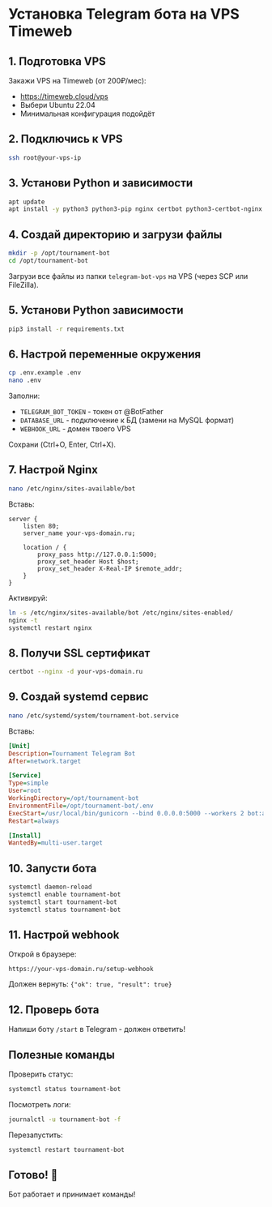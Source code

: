 # Установка Telegram бота на VPS Timeweb

## 1. Подготовка VPS

Закажи VPS на Timeweb (от 200₽/мес):
- https://timeweb.cloud/vps
- Выбери Ubuntu 22.04
- Минимальная конфигурация подойдёт

## 2. Подключись к VPS

```bash
ssh root@your-vps-ip
```

## 3. Установи Python и зависимости

```bash
apt update
apt install -y python3 python3-pip nginx certbot python3-certbot-nginx
```

## 4. Создай директорию и загрузи файлы

```bash
mkdir -p /opt/tournament-bot
cd /opt/tournament-bot
```

Загрузи все файлы из папки `telegram-bot-vps` на VPS (через SCP или FileZilla).

## 5. Установи Python зависимости

```bash
pip3 install -r requirements.txt
```

## 6. Настрой переменные окружения

```bash
cp .env.example .env
nano .env
```

Заполни:
- `TELEGRAM_BOT_TOKEN` - токен от @BotFather
- `DATABASE_URL` - подключение к БД (замени на MySQL формат)
- `WEBHOOK_URL` - домен твоего VPS

Сохрани (Ctrl+O, Enter, Ctrl+X).

## 7. Настрой Nginx

```bash
nano /etc/nginx/sites-available/bot
```

Вставь:

```nginx
server {
    listen 80;
    server_name your-vps-domain.ru;

    location / {
        proxy_pass http://127.0.0.1:5000;
        proxy_set_header Host $host;
        proxy_set_header X-Real-IP $remote_addr;
    }
}
```

Активируй:

```bash
ln -s /etc/nginx/sites-available/bot /etc/nginx/sites-enabled/
nginx -t
systemctl restart nginx
```

## 8. Получи SSL сертификат

```bash
certbot --nginx -d your-vps-domain.ru
```

## 9. Создай systemd сервис

```bash
nano /etc/systemd/system/tournament-bot.service
```

Вставь:

```ini
[Unit]
Description=Tournament Telegram Bot
After=network.target

[Service]
Type=simple
User=root
WorkingDirectory=/opt/tournament-bot
EnvironmentFile=/opt/tournament-bot/.env
ExecStart=/usr/local/bin/gunicorn --bind 0.0.0.0:5000 --workers 2 bot:app
Restart=always

[Install]
WantedBy=multi-user.target
```

## 10. Запусти бота

```bash
systemctl daemon-reload
systemctl enable tournament-bot
systemctl start tournament-bot
systemctl status tournament-bot
```

## 11. Настрой webhook

Открой в браузере:
```
https://your-vps-domain.ru/setup-webhook
```

Должен вернуть: `{"ok": true, "result": true}`

## 12. Проверь бота

Напиши боту `/start` в Telegram - должен ответить!

## Полезные команды

Проверить статус:
```bash
systemctl status tournament-bot
```

Посмотреть логи:
```bash
journalctl -u tournament-bot -f
```

Перезапустить:
```bash
systemctl restart tournament-bot
```

## Готово! 🚀

Бот работает и принимает команды!
